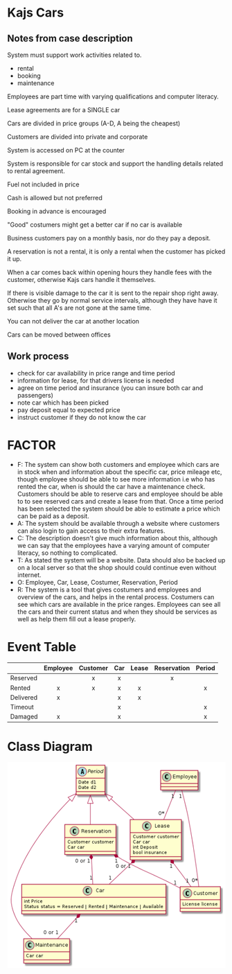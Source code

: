 # Kajs Cars

## Notes from case description
System must support work activities related to.
- rental
- booking
- maintenance

Employees are part time with varying qualifications and computer literacy.

Lease agreements are for a SINGLE car

Cars are divided in price groups (A-D, A being the cheapest)

Customers are divided into private and corporate

System is accessed on PC at the counter

System is responsible for car stock and support the handling details related to rental agreement.

Fuel not included in price

Cash is allowed but not preferred

Booking in advance is encouraged

"Good" costumers might get a better car if no car is available

Business customers pay on a monthly basis, nor do they pay a deposit.

A reservation is not a rental, it is only a rental when the customer has picked it up.

When a car comes back within opening hours they handle fees with the customer, otherwise Kajs cars handle it themselves.

If there is visible damage to the car it is sent to the repair shop right away. Otherwise they go by normal service intervals, although they have have it set such that all A's are not gone at the same time.

You can not deliver the car at another location

Cars can be moved between offices

## Work process
- check for car availability in price range and time period
- information for lease, for that drivers license is needed
- agree on time period and insurance (you can insure both car and passengers)
- note car which has been picked
- pay deposit equal to expected price
- instruct customer if they do not know the car

# FACTOR
- F: The system can show both customers and employee which cars are in stock when and information about the specific car, price mileage etc, though employee should be able to see more information i.e who has rented the car, when is should the car have a maintenance check. Customers should be able to reserve cars and employee should be able to to see reserved cars and create a lease from that. Once a time period has been selected the system should be able to estimate a price which can be paid as a deposit.
- A: The system should be available through a website where customers can also login to gain access to their extra features.
- C: The description doesn't give much information about this, although we can say that the employees have a varying amount of computer literacy, so nothing to complicated.
- T: As stated the system will be a website. Data should also be backed up on a local server so that the shop should could continue even without internet.
- O: Employee, Car, Lease, Costumer, Reservation, Period
- R: The system is a tool that gives costumers and employees and overview of the cars, and helps in the rental process. Costumers can see which cars are available in the price ranges. Employees can see all the cars and their current status and when they should be services as well as help them fill out a lease properly.

# Event Table
|           | Employee | Customer | Car | Lease | Reservation | Period |
| --------- | :------: | :------: | :-: | :---: | :---------: | :----: |
| Reserved  |          | x        | x   |       | x           |        |
| Rented    | x        | x        | x   | x     |             | x      |
| Delivered | x        |          | x   | x     |             |        |
| Timeout   |          |          | x   |       |             | x      |
| Damaged   | x        |          | x   |       |             | x      |

# Class Diagram
![](diagram.png)
